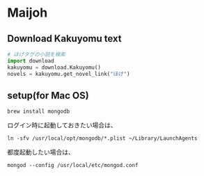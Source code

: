 # Maijoh

## Download Kakuyomu text

```python
# ほげタグの小説を検索
import download
kakuyomu = download.Kakuyomu()
novels = kakuyomu.get_novel_link("ほげ")
```

## setup(for Mac OS)

```
brew install mongodb
```

ログイン時に起動しておきたい場合は、

```
ln -sfv /usr/local/opt/mongodb/*.plist ~/Library/LaunchAgents
```

都度起動したい場合は、
```
mongod --config /usr/local/etc/mongod.conf
```
